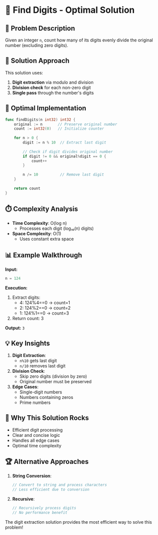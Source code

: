 # 🔢 Find Digits - Optimal Solution

## 🎯 Problem Description
Given an integer `n`, count how many of its digits evenly divide the original number (excluding zero digits).

## 🧠 Solution Approach
This solution uses:
1. **Digit extraction** via modulo and division
2. **Division check** for each non-zero digit
3. **Single pass** through the number's digits

## 🚀 Optimal Implementation
```go
func findDigits(n int32) int32 {
    original := n       // Preserve original number
    count := int32(0)   // Initialize counter
    
    for n > 0 {
        digit := n % 10  // Extract last digit
        
        // Check if digit divides original number
        if digit != 0 && original%digit == 0 {
            count++
        }
        
        n /= 10          // Remove last digit
    }
    
    return count
}
```

## ⏱️ Complexity Analysis
- **Time Complexity**: O(log n)
  - Processes each digit (log₁₀(n) digits)
- **Space Complexity**: O(1)
  - Uses constant extra space

## 📊 Example Walkthrough
**Input:**
```go
n = 124
```

**Execution:**
1. Extract digits:
   - 4: 124%4==0 → count=1
   - 2: 124%2==0 → count=2
   - 1: 124%1==0 → count=3
2. Return count: 3

**Output:** `3`

## 💡 Key Insights
1. **Digit Extraction**:
   - `n%10` gets last digit
   - `n/10` removes last digit
2. **Division Check**:
   - Skip zero digits (division by zero)
   - Original number must be preserved
3. **Edge Cases**:
   - Single-digit numbers
   - Numbers containing zeros
   - Prime numbers

## 🌟 Why This Solution Rocks
- Efficient digit processing
- Clear and concise logic
- Handles all edge cases
- Optimal time complexity

## 🏆 Alternative Approaches
1. **String Conversion**:
   ```go
   // Convert to string and process characters
   // Less efficient due to conversion
   ```
2. **Recursive**:
   ```go
   // Recursively process digits
   // No performance benefit
   ```

The digit extraction solution provides the most efficient way to solve this problem!